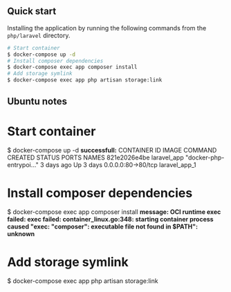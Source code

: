 ## Quick start

Installing the application by running the following commands from the `php/laravel` directory.

```sh
# Start container
$ docker-compose up -d
# Install composer dependencies
$ docker-compose exec app composer install
# Add storage symlink
$ docker-compose exec app php artisan storage:link
```

## Ubuntu notes

# Start container
$ docker-compose up -d
    **successfull:** 
    CONTAINER ID        IMAGE               COMMAND                  CREATED             STATUS                  PORTS                NAMES
    821e2026e4be        laravel_app         "docker-php-entrypoi…"   3 days ago          Up 3 days               0.0.0.0:80->80/tcp   laravel_app_1
# Install composer dependencies
$ docker-compose exec app composer install
    **message: OCI runtime exec failed: exec failed: container_linux.go:348: starting container process caused "exec: \"composer\": executable file not found in $PATH": unknown**
# Add storage symlink
$ docker-compose exec app php artisan storage:link
